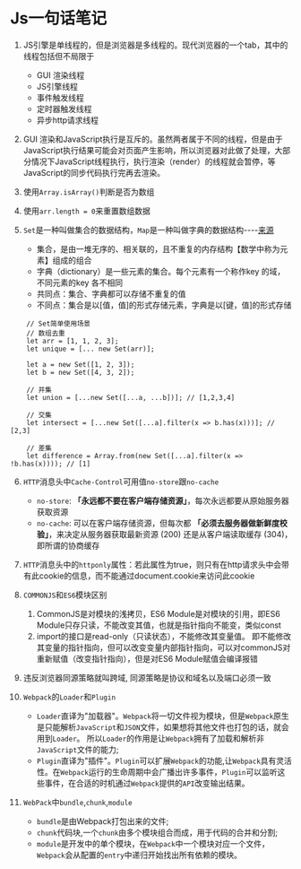 # Js一句话笔记

1. JS引擎是单线程的，但是浏览器是多线程的。现代浏览器的一个tab，其中的线程包括但不局限于
    - GUI 渲染线程
    - JS引擎线程
    - 事件触发线程
    - 定时器触发线程
    - 异步http请求线程

2. GUI 渲染和JavaScript执行是互斥的。虽然两者属于不同的线程，但是由于JavaScript执行结果可能会对页面产生影响，所以浏览器对此做了处理，大部分情况下JavaScript线程执行，执行渲染（render）的线程就会暂停，等JavaScript的同步代码执行完再去渲染。

3. 使用`Array.isArray()`判断是否为数组

4. 使用`arr.length = 0`来重置数组数据

5. `Set`是一种叫做集合的数据结构，`Map`是一种叫做字典的数据结构----[来源](https://vue3js.cn/es6/dataStructure.html#%E8%83%8C%E6%99%AF)
    - 集合，是由一堆无序的、相关联的，且不重复的内存结构【数学中称为元素】组成的组合
    - 字典（dictionary）是一些元素的集合。每个元素有一个称作key 的域，不同元素的key 各不相同
    - 共同点：集合、字典都可以存储不重复的值
    - 不同点：集合是以[值，值]的形式存储元素，字典是以[键，值]的形式存储
```
    // Set简单使用场景
    // 数组去重
    let arr = [1, 1, 2, 3];
    let unique = [... new Set(arr)];

    let a = new Set([1, 2, 3]);
    let b = new Set([4, 3, 2]);
        
    // 并集
    let union = [...new Set([...a, ...b])]; // [1,2,3,4]
        
    // 交集
    let intersect = [...new Set([...a].filter(x => b.has(x)))]; // [2,3]
        
    // 差集
    let difference = Array.from(new Set([...a].filter(x => !b.has(x)))); // [1]
```

6. `HTTP`消息头中`Cache-Control`可用值`no-store`跟`no-cache`
    - `no-store`: **「永远都不要在客户端存储资源」**，每次永远都要从原始服务器获取资源
    - `no-cache`: 可以在客户端存储资源，但每次都 **「必须去服务器做新鲜度校验」**，来决定从服务器获取最新资源 (200) 还是从客户端读取缓存 (304)，即所谓的协商缓存
7. `HTTP`消息头中的`httponly`属性：若此属性为true，则只有在http请求头中会带有此cookie的信息，而不能通过document.cookie来访问此cookie

8. `COMMONJS`和`ES6`模块区别
    1. CommonJS是对模块的浅拷⻉，ES6 Module是对模块的引⽤，即ES6 Module只存只读，不能改变其值，也就是指针指向不能变，类似const
    2. import的接⼝是read-only（只读状态），不能修改其变量值。 即不能修改其变量的指针指向，但可以改变变量内部指针指向，可以对commonJS对重新赋值（改变指针指向），但是对ES6 Module赋值会编译报错

9. 违反浏览器同源策略就叫跨域, 同源策略是协议和域名以及端口必须一致

10. `Webpack`的`Loader`和`Plugin`
    - `Loader`直译为"加载器"。`Webpack`将⼀切⽂件视为模块，但是`Webpack`原⽣是只能解析`JavaScript`和`JSON`⽂件，如果想将其他⽂件也打包的话，就会⽤到`Loader`。 所以`Loader`的作⽤是让`Webpack`拥有了加载和解析非`JavaScript`文件的能力;
    - `Plugin`直译为"插件"。`Plugin`可以扩展`Webpack`的功能,让`Webpack`具有灵活性。在`Webpack`运⾏的⽣命周期中会⼴播出许多事件，`Plugin`可以监听这些事件，在合适的时机通过`Webpack`提供的`API`改变输出结果。

11. `WebPack`中`bundle`,`chunk`,`module`
    - `bundle`是由Webpack打包出来的文件;
    - `chunk`代码块,一个`chunk`由多个模块组合⽽成，⽤于代码的合并和分割;
    - `module`是开发中的单个模块，在`Webpack`中⼀个模块对应⼀个⽂件，`Webpack`会从配置的`entry`中递归开始找出所有依赖的模块。

